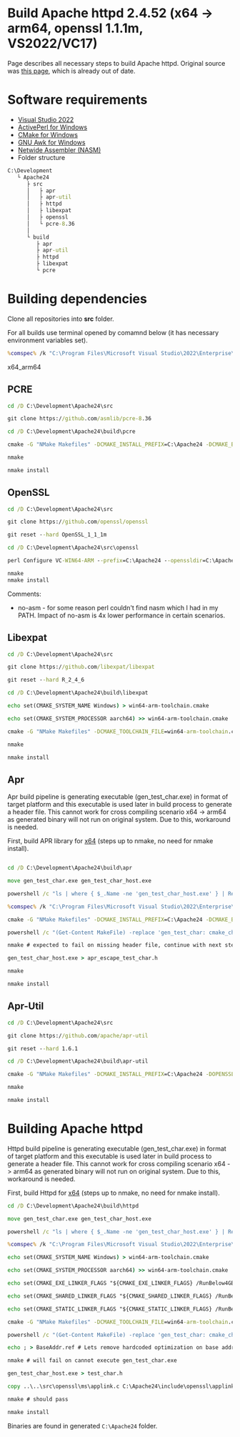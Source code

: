 # Build Apache httpd 2.4.52 (x64 -> arm64, openssl 1.1.1m, VS2022/VC17)
Page describes all necessary steps to build Apache httpd. Original source was [this page](https://www.apachelounge.com/viewtopic.php?t=6462), which is already out of date.

# Software requirements
- [Visual Studio 2022](https://visualstudio.microsoft.com/vs/community/)
- [ActivePerl for Windows](https://www.activestate.com/products/perl/)
- [CMake for Windows](https://cmake.org/download/)
- [GNU Awk for Windows](http://gnuwin32.sourceforge.net/packages/gawk.htm)
- [Netwide Assembler (NASM)](https://www.nasm.us/)
- Folder structure

```cmd
C:\Development
   └ Apache24
      ├ src
      │   ├ apr
      │   ├ apr-util
      │   ├ httpd
      │   ├ libexpat
      │   ├ openssl
      │   └ pcre-8.36
      │
      └ build
         ├ apr
         ├ apr-util
         ├ httpd
         ├ libexpat
         └ pcre
```

# Building dependencies
Clone all repositories into **src** folder.

For all builds use terminal opened by comamnd below (it has necessary environment variables set).
```cmd
%comspec% /k "C:\Program Files\Microsoft Visual Studio\2022\Enterprise\VC\Auxiliary\Build\vcvarsall.bat x64_arm64"
```

x64_arm64

## PCRE
```cmd
cd /D C:\Development\Apache24\src

git clone https://github.com/asmlib/pcre-8.36

cd /D C:\Development\Apache24\build\pcre

cmake -G "NMake Makefiles" -DCMAKE_INSTALL_PREFIX=C:\Apache24 -DCMAKE_BUILD_TYPE=RelWithDebInfo -DBUILD_SHARED_LIBS=ON -DPCRE_BUILD_TESTS=OFF -DPCRE_BUILD_PCRECPP=OFF -DPCRE_BUILD_PCREGREP=OFF -DPCRE_SUPPORT_PCREGREP_JIT=OFF -DPCRE_SUPPORT_UTF=ON -DPCRE_SUPPORT_UNICODE_PROPERTIES=ON -DPCRE_NEWLINE=CRLF -DINSTALL_MSVC_PDB=OFF ..\..\src\pcre-8.36

nmake

nmake install
```

## OpenSSL
```cmd
cd /D C:\Development\Apache24\src

git clone https://github.com/openssl/openssl

git reset --hard OpenSSL_1_1_1m

cd /D C:\Development\Apache24\src\openssl

perl Configure VC-WIN64-ARM --prefix=C:\Apache24 --openssldir=C:\Apache24\conf enable-camellia no-idea no-mdc2 no-ssl2 no-ssl3 no-zlib no-asm

nmake
nmake install
```

Comments:
- no-asm - for some reason perl couldn't find nasm which I had in my PATH. Impact of no-asm is 4x lower performance in certain scenarios.

## Libexpat
```cmd
cd /D C:\Development\Apache24\src

git clone https://github.com/libexpat/libexpat

git reset --hard R_2_4_6

cd /D C:\Development\Apache24\build\libexpat

echo set(CMAKE_SYSTEM_NAME Windows) > win64-arm-toolchain.cmake

echo set(CMAKE_SYSTEM_PROCESSOR aarch64) >> win64-arm-toolchain.cmake

cmake -G "NMake Makefiles" -DCMAKE_TOOLCHAIN_FILE=win64-arm-toolchain.cmake -DCMAKE_INSTALL_PREFIX=C:\Apache24 -DCMAKE_BUILD_TYPE=RelWithDebInfo ..\..\src\libexpat\expat

nmake

nmake install

```

## Apr
Apr build pipeline is generating executable (gen_test_char.exe) in format of target platform and this executable is used later in build process to generate a header file.
This cannot work for cross compiling scenario x64 -> arm64 as generated binary will not run on original system. Due to this, workaround is needed.

First, build APR library for [x64](./apache_build_x64_to_x64.md) (steps up to nmake, no need for nmake install).

```cmd

cd /D C:\Development\Apache24\build\apr

move gen_test_char.exe gen_test_char_host.exe

powershell /c "ls | where { $_.Name -ne 'gen_test_char_host.exe' } | Remove-Item -Force -Recurse"

%comspec% /k "C:\Program Files\Microsoft Visual Studio\2022\Enterprise\VC\Auxiliary\Build\vcvars64.bat" # Switch to right cross compiling environment variables

cmake -G "NMake Makefiles" -DCMAKE_INSTALL_PREFIX=C:\Apache24 -DCMAKE_BUILD_TYPE=RelWithDebInfo -DMIN_WINDOWS_VER=0x0600 -DAPR_HAVE_IPV6=ON -DAPR_INSTALL_PRIVATE_H=ON -DAPR_BUILD_TESTAPR=OFF -DINSTALL_PDB=OFF ..\..\src\apr

powershell /c "(Get-Content MakeFile) -replace 'gen_test_char: cmake_check_build_system', 'gen_test_char_host: cmake_check_build_system' | Out-File -encoding ASCII Makefile" # Line 145, target must be renamed

nmake # expected to fail on missing header file, continue with next step

gen_test_char_host.exe > apr_escape_test_char.h

nmake

nmake install
```

## Apr-Util
```cmd
cd /D C:\Development\Apache24\src

git clone https://github.com/apache/apr-util

git reset --hard 1.6.1

cd /D C:\Development\Apache24\build\apr-util

cmake -G "NMake Makefiles" -DCMAKE_INSTALL_PREFIX=C:\Apache24 -DOPENSSL_ROOT_DIR=C:\Apache24 -DCMAKE_BUILD_TYPE=RelWithDebInfo -DAPU_HAVE_CRYPTO=ON -DAPR_BUILD_TESTAPR=OFF -DINSTALL_PDB=OFF ..\..\src\apr-util

nmake

nmake install

```

# Building Apache httpd
Httpd build pipeline is generating executable (gen_test_char.exe) in format of target platform and this executable is used later in build process to generate a header file.
This cannot work for cross compiling scenario x64 -> arm64 as generated binary will not run on original system. Due to this, workaround is needed.

First, build Httpd for [x64](./apache_build_x64_to_x64.md) (steps up to nmake, no need for nmake install).

```cmd
cd /D C:\Development\Apache24\build\httpd

move gen_test_char.exe gen_test_char_host.exe

powershell /c "ls | where { $_.Name -ne 'gen_test_char_host.exe' } | Remove-Item -Force -Recurse"

%comspec% /k "C:\Program Files\Microsoft Visual Studio\2022\Enterprise\VC\Auxiliary\Build\vcvars64.bat" # Switch to right cross compiling environment variables

echo set(CMAKE_SYSTEM_NAME Windows) > win64-arm-toolchain.cmake

echo set(CMAKE_SYSTEM_PROCESSOR aarch64) >> win64-arm-toolchain.cmake

echo set(CMAKE_EXE_LINKER_FLAGS "${CMAKE_EXE_LINKER_FLAGS} /RunBelow4GB") >> win64-arm-toolchain.cmake

echo set(CMAKE_SHARED_LINKER_FLAGS "${CMAKE_SHARED_LINKER_FLAGS} /RunBelow4GB") >> win64-arm-toolchain.cmake

echo set(CMAKE_STATIC_LINKER_FLAGS "${CMAKE_STATIC_LINKER_FLAGS} /RunBelow4GB") >> win64-arm-toolchain.cmake

cmake -G "NMake Makefiles" -DCMAKE_TOOLCHAIN_FILE=win64-arm-toolchain.cmake -DCMAKE_INSTALL_PREFIX=C:\Apache24 -DCMAKE_BUILD_TYPE=RelWithDebInfo -DENABLE_MODULES=i -DINSTALL_PDB=OFF ..\..\src\httpd

powershell /c "(Get-Content MakeFile) -replace 'gen_test_char: cmake_check_build_system', 'gen_test_char_host: cmake_check_build_system' | Out-File -encoding ASCII Makefile" # Line 145, target must be renamed

echo ; > BaseAddr.ref # Lets remove hardcoded optimization on base addresses and let Windows decide. Original addresses doesn't work on ARM64 and general guidance is, that it's safer to let Windows decide.

nmake # will fail on cannot execute gen_test_char.exe

gen_test_char_host.exe > test_char.h

copy ..\..\src\openssl\ms\applink.c C:\Apache24\include\openssl\applink.c

nmake # should pass

nmake install

```

Binaries are found in generated ``C:\Apache24`` folder.